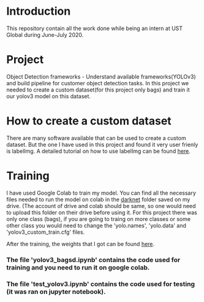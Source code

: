 # Introduction
This repository contain all the work done while being an intern at UST Global during June-July 2020.

# Project
Object Detection frameworks - Understand available frameworks(YOLOv3) and build pipeline for customer object detection tasks.
In this project we needed to create a custom dataset(for this project only bags) and train it our yolov3 model on this dataset.

# How to create a custom dataset
There are many software available that can be used to create a custom dataset. But the one I have used in this project and found it very user frienly is labelImg.
A detailed tutorial on how to use labelImg can be found [here](https://www.arunponnusamy.com/preparing-custom-dataset-for-training-yolo-object-detector.html).

# Training
I have used Google Colab to train my model. You can find all the necessary files needed to run the model on colab in the [darknet](https://drive.google.com/file/d/1rww_EWsWSreUeB6ZU3lkA7lMUzN8IOIK/view?usp=sharing) folder saved on my drive. (The account of drive and colab should be same, so one would need to upload this folder on their drive before using it.
    For this project there was only one class (bags), if you are going to traing on more classes or some other class you would need to change the 'yolo.names', 'yolo.data' and  'yolov3_custom_train.cfg' files.
    
 After the training, the weights that I got can be found [here](https://drive.google.com/drive/folders/122lGgaOn_Yowh5xq-p4MpIbqhpCnwZ9G?usp=sharing).
 
 ### The file 'yolov3_bagsd.ipynb' contains the code used for training and you need to run it on google colab.
 ### The file 'test_yolov3.ipynb' contains the code used for testing (it was ran on jupyter notebook).
